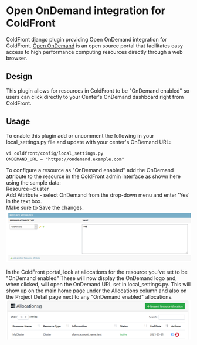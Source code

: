 # Open OnDemand integration for ColdFront

ColdFront django plugin providing Open OnDemand integration for ColdFront.  [Open
OnDemand](https://openondemand.org/) is an open source portal that facilitates easy
access to high performance computing resources directly through a web browser.

## Design

This plugin allows for resources in ColdFront to be "OnDemand enabled" so users can click directly to your Center's OnDemand dashboard right from ColdFront.

## Usage

To enable this plugin add or uncomment the following in your local\_settings.py
file and update with your center's OnDemand URL:

```
vi coldfront/config/local_settings.py
ONDEMAND_URL = "https://ondemand.example.com"
```
To configure a resource as "OnDemand enabled" add the OnDemand attribute to the resource in the ColdFront admin interface as shown here using the sample data:  
Resource=cluster  
Add Attribute - select OnDemand from the drop-down menu and enter 'Yes' in the text box.  
Make sure to Save the changes.  
![Resource Configuration](../../docs/source/user_guide/images/ondemand.PNG "OnDemand Configuration")


In the ColdFront portal, look at allocations for the resource you've set to be "OnDemand enabled"  These will now display the OnDemand logo and, when clicked, will open the OnDemand URL set in local_settings.py.  This will show up on the main home page under the Allocations column and also on the Project Detail page next to any "OnDemand enabled" allocations.    
![OnDemand Enabled](../../docs/source/user_guide/images/ondemand2.PNG "OnDemand Enabled")
